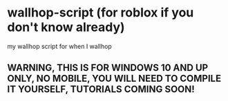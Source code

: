 # wallhop-script (for roblox if you don't know already)
my wallhop script for when I wallhop
## WARNING, THIS IS FOR WINDOWS 10 AND UP ONLY, NO MOBILE, YOU WILL NEED TO COMPILE IT YOURSELF, TUTORIALS COMING SOON!
